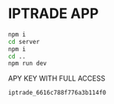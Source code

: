 # IPTRADE APP

```bash
npm i
cd server
npm i
cd ..
npm run dev
```
APY KEY WITH FULL ACCESS

```bash
iptrade_6616c788f776a3b114f0
```
